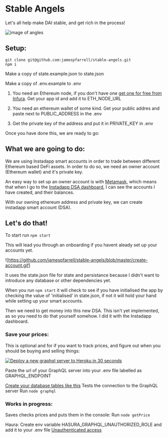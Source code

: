 # Stable Angels

Let's all help make DAI stable, and get rich in the process!

![image of angles](https://images.yourstory.com/cs/wordpress/2019/01/Angels-2.png?fm=png&auto=format)

## Setup:

```
git clone git@github.com:jamespfarrell/stable-angels.git
npm i
```

Make a copy of state.example.json to state.json

Make a copy of .env.example to .env

1. You need an Ethereum node, if you don't have one [get one for free from Infura](https://infura.io/register). Get your app id and add it to ETH_NODE_URL

2. You need an ethereum wallet of some kind. Get your public addres and paste next to PUBLIC_ADDRESS in the .env

3. Get the private key of the address and put it in PRIVATE_KEY in .env

Once you have done this, we are ready to go:

## What we are going to do:

We are using Instadapp smart accounts in order to trade between different Ethereum based DeFi assets. In order to do so, we need an owner account (Ethereum wallet) and it's private key.

An easy way to set up an owner account is with [Metamask](https://metamask.io/), which means that when I go to the [Instadapp DSA dashboard](https://dsa.instadapp.io/), I can see the accounts I have created, and their balances.

With our owning ethereum address and private key, we can create instadapp smart account (DSA).

## Let's do that!

To start run `npm start`

This will lead you through an onboarding if you havent aleady set up your accounts yet.

![https://github.com/jamespfarrell/stable-angels/blob/master/create-account.gif]

It uses the state.json file for state and persistance because I didn't want to introduce any database or other dependencies yet.

When you run `npm start` it will check to see if you have initialised the app by checking the value of 'initialised' in state.json, if not it will hold your hand while setting up your smart accounts.

Then we need to get money into this new DSA. This isn't yet implemented, as so you need to do that yourself somehow. I did it with the Instadapp dashboard.

### Save your prices:

This is optional and for if you want to track prices, and figure out when you should be buying and selling things:

[![Deploy a new graphql server to Heroku in 30 seconds](https://camo.githubusercontent.com/83b0e95b38892b49184e07ad572c94c8038323fb/68747470733a2f2f7777772e6865726f6b7563646e2e636f6d2f6465706c6f792f627574746f6e2e737667)](https://heroku.com/deploy?template=https://github.com/hasura/graphql-engine-heroku)

Paste the url of your GraphQL server into your .env file labelled as GRAPHQL_ENDPOINT

[Create your database tables like this](https://github.com/jamespfarrell/stable-angels/issues/1)
Tests the connection to the GraphQL server
Run `node graphql`

### Works in progress:

Saves checks prices and puts them in the console:
Run `node getPrice`

Haura:
Create env variable HASURA_GRAPHQL_UNAUTHORIZED_ROLE and add it to your .env file
[Unauthenticated access](https://hasura.io/docs/1.0/graphql/manual/auth/authentication/unauthenticated-access.html)
